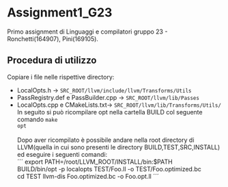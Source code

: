 # Assignment1_G23

Primo assignment di Linguaggi e compilatori gruppo 23 - Ronchetti(164907), Pini(169105).

## Procedura di utilizzo

Copiare i file nelle rispettive directory:

- LocalOpts.h -> <code>SRC_ROOT/llvm/include/llvm/Transforms/Utils</code>
- PassRegistry.def e PassBuilder.cpp -> <code>SRC_ROOT/llvm/lib/Passes</code>
- LocalOpts.cpp e CMakeLists.txt-> <code>SRC_ROOT/llvm/lib/Transforms/Utils/</code>
  <br>
  In seguito si può ricompilare opt nella cartella BUILD col seguente comando <code>make opt</code>\
  <br>
  Dopo aver ricompilato è possibile andare nella root directory di LLVM(quella in cui sono presenti le directory BUILD,TEST,SRC,INSTALL) ed eseguire i seguenti comandi:\
  ´´´
  export PATH=/root/LLVM_ROOT/INSTALL/bin:$PATH\
  BUILD/bin/opt -p localopts TEST/Foo.ll -o TEST/Foo.optimized.bc\
  cd TEST
  llvm-dis Foo.optimized.bc -o Foo.opt.ll
  ´´´
